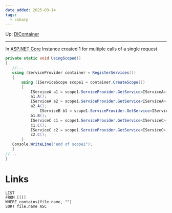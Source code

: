 ```yaml
---
date_added: 2025-03-14
tags:
  - csharp
---
```

Up: [DIContainer](DIContainer.md)
___
In [ASP.NET Core](ASP.NET%20Core.md) Instance created 1 for multiple calls of a single request

 ```cs
 private static void UsingScoped()
{
	//...
	using (ServiceProvider container = RegisterServices())
	{
		using (IServiceScope scope1 = container.CreateScope())
		{
			IServiceA a1 = scope1.ServiceProvider.GetService<IServiceA>();
			a1.A();
			IServiceA a2 = scope1.ServiceProvider.GetService<IServiceA>();
			a2.A();
				IServiceB b1 = scope1.ServiceProvider.GetService<IServiceB>();
			b1.B();
			IServiceC c1 = scope1.ServiceProvider.GetService<IServiceC>();
			c1.C();
			IServiceC c2 = scope1.ServiceProvider.GetService<IServiceC>();
			c2.C();
		}
	Console.WriteLine("end of scope1");
	}
//...
}
```
# Links
```dataview
LIST
FROM [[]]
WHERE contains(file.name, "")
SORT file.name ASC
```
